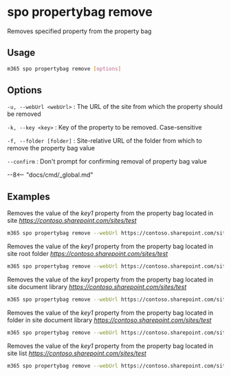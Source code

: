# spo propertybag remove

Removes specified property from the property bag

## Usage

```sh
m365 spo propertybag remove [options]
```

## Options

`-u, --webUrl <webUrl>`
: The URL of the site from which the property should be removed

`-k, --key <key>`
: Key of the property to be removed. Case-sensitive

`-f, --folder [folder]`
: Site-relative URL of the folder from which to remove the property bag value

`--confirm`
: Don't prompt for confirming removal of property bag value

--8<-- "docs/cmd/_global.md"

## Examples

Removes the value of the _key1_ property from the property bag located in site _https://contoso.sharepoint.com/sites/test_

```sh
m365 spo propertybag remove --webUrl https://contoso.sharepoint.com/sites/test --key key1
```

Removes the value of the _key1_ property from the property bag located in site root folder _https://contoso.sharepoint.com/sites/test_

```sh
m365 spo propertybag remove --webUrl https://contoso.sharepoint.com/sites/test --key key1 --folder / --confirm
```

Removes the value of the _key1_ property from the property bag located in site document library _https://contoso.sharepoint.com/sites/test_

```sh
m365 spo propertybag remove --webUrl https://contoso.sharepoint.com/sites/test --key key1 --folder '/Shared Documents'
```

Removes the value of the _key1_ property from the property bag located in folder in site document library _https://contoso.sharepoint.com/sites/test_

```sh
m365 spo propertybag remove --webUrl https://contoso.sharepoint.com/sites/test --key key1 --folder '/Shared Documents/MyFolder'
```

Removes the value of the _key1_ property from the property bag located in site list _https://contoso.sharepoint.com/sites/test_

```sh
m365 spo propertybag remove --webUrl https://contoso.sharepoint.com/sites/test --key key1 --folder /Lists/MyList
```